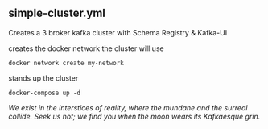 
## simple-cluster.yml
Creates a 3 broker kafka cluster with Schema Registry & Kafka-UI

creates the docker network the cluster will use
```
docker network create my-network
```

stands up the cluster
```
docker-compose up -d
```



*We exist in the interstices of reality, where the mundane and the surreal collide. Seek us not; we find
you when the moon wears its Kafkaesque grin.*
